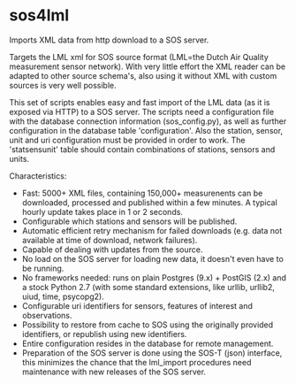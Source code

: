 sos4lml
=======

Imports XML data from http download to a SOS server.

Targets the LML xml for SOS source format (LML=the Dutch Air Quality measurement sensor network). With very little effort the XML reader can be adapted to other source schema's, also using it without XML with custom sources is very well possible.

This set of scripts enables easy and fast import of the LML data (as it is exposed via HTTP) to a SOS server. The scripts need a configuration file with the database connection information (sos\_config.py), as well as further configuration in the database table 'configuration'. Also the station, sensor, unit and uri configuration must be provided in order to work. The 'statsensunit' table should contain combinations of stations, sensors and units.

Characteristics:
* Fast: 5000+ XML files, containing 150,000+ measurenents can be downloaded, processed and published within a few minutes. A typical hourly update takes place in 1 or 2 seconds.
* Configurable which stations and sensors will be published.
* Automatic efficient retry mechanism for failed downloads (e.g. data not available at time of download, network failures).
* Capable of dealing with updates from the source.
* No load on the SOS server for loading new data, it doesn't even have to be running.
* No frameworks needed: runs on plain Postgres (9.x) + PostGIS (2.x) and a stock Python 2.7 (with some standard extensions, like urllib, urllib2, uiud, time, psycopg2).
* Configurable uri identifiers for sensors, features of interest and observations.
* Possibility to restore from cache to SOS using the originally provided identifiers, or republish using new identifiers.
* Entire configuration resides in the database for remote management.
* Preparation of the SOS server is done using the SOS-T (json) interface, this minimizes the chance that the lml_import procedures need maintenance with new releases of the SOS server.
